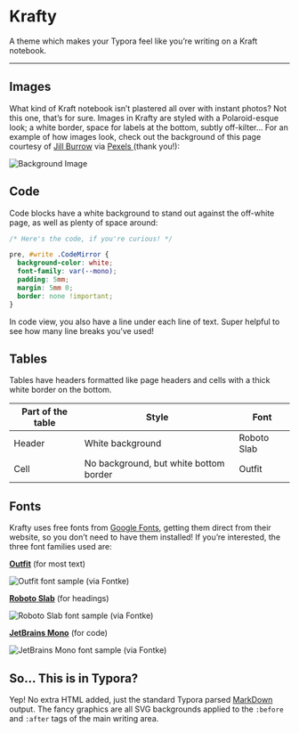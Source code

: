 # Krafty

A theme which makes your Typora feel like you’re writing on a Kraft notebook.

---

## Images

What kind of Kraft notebook isn’t plastered all over with instant photos? Not this one, that’s for sure. Images in Krafty are styled with a Polaroid-esque look; a white border, space for labels at the bottom, subtly off-kilter… For an example of how images look, check out the background of this page courtesy of [Jill Burrow](https://www.pexels.com/@jill-burrow) via [Pexels ](https://www.pexels.com/) (thank you!):

![Background Image](media/krafty-bg.jpeg)

## Code

Code blocks have a white background to stand out against the off-white page, as well as plenty of space around:

```css
/* Here's the code, if you're curious! */

pre, #write .CodeMirror {
  background-color: white;
  font-family: var(--mono);
  padding: 5mm;
  margin: 5mm 0;
  border: none !important;
}
```

In code view, you also have a line under each line of text. Super helpful to see how many line breaks you’ve used!

## Tables

Tables have headers formatted like page headers and cells with a thick white border on the bottom.

| Part of the table | Style                                  | Font        |
| ----------------- | -------------------------------------- | ----------- |
| Header            | White background                       | Roboto Slab |
| Cell              | No background, but white bottom border | Outfit      |



## Fonts

Krafty uses free fonts from [Google Fonts](fonts.google.com), getting them direct from their website, so you don’t need to have them installed! If you’re interested, the three font families used are:

**[Outfit](fonts.google.com/specimen/Outfit)** (for most text)

![Outfit font sample (via Fontke)](https://statics.fontke.com/image/image/2204176/360x270.png)

**[Roboto Slab](fonts.google.com/specimen/Roboto+Slab)** (for headings)

![Roboto Slab font sample (via Fontke)](https://statics.fontke.com/image/image/851153/360x270.png)

**[JetBrains Mono](fonts.google.com/specimen/JetBrains+Mono)** (for code)

![JetBrains Mono font sample (via Fontke)](https://statics.fontke.com/image/image/2052943/360x270.png)

## So… This is in Typora?

Yep! No extra HTML added, just the standard Typora parsed [MarkDown](https://www.markdownguide.org/basic-syntax/) output. The fancy graphics are all SVG backgrounds applied to the `:before` and `:after` tags of the main writing area. 